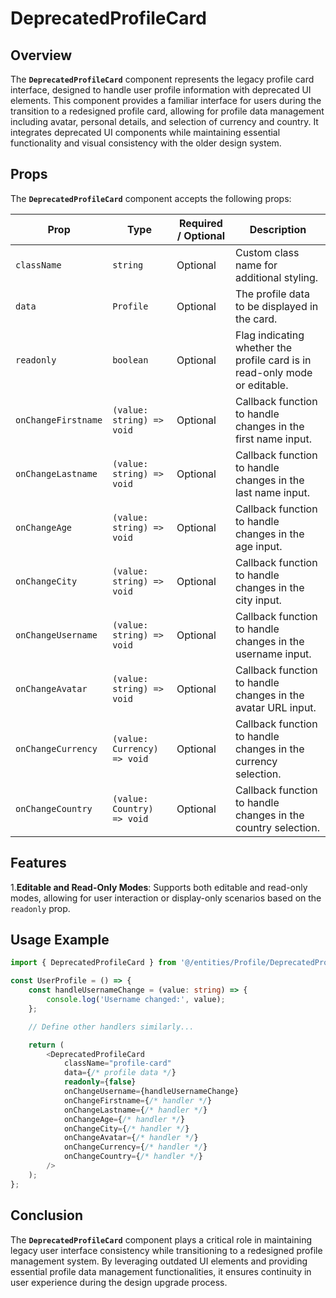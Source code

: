 # DeprecatedProfileCard

## Overview
The **`DeprecatedProfileCard`** component represents the legacy profile card interface, designed to handle user profile information with deprecated UI elements. This component provides a familiar interface for users during the transition to a redesigned profile card, allowing for profile data management including avatar, personal details, and selection of currency and country. It integrates deprecated UI components while maintaining essential functionality and visual consistency with the older design system.

## Props

The **`DeprecatedProfileCard`** component accepts the following props:

| Prop                | Type                           | Required / Optional | Description                                                                            |
|---------------------|--------------------------------|----------------------|----------------------------------------------------------------------------------------|
| `className`          | `string`                        | Optional             | Custom class name for additional styling.                                              |
| `data`               | `Profile`               | Optional             | The profile data to be displayed in the card.                                           |
| `readonly`           | `boolean`                       | Optional              | Flag indicating whether the profile card is in read-only mode or editable.             |
| `onChangeFirstname`  | `(value: string) => void`       | Optional              | Callback function to handle changes in the first name input.                           |
| `onChangeLastname`   | `(value: string) => void`       | Optional              | Callback function to handle changes in the last name input.                            |
| `onChangeAge`        | `(value: string) => void`       | Optional              | Callback function to handle changes in the age input.                                  |
| `onChangeCity`       | `(value: string) => void`       | Optional              | Callback function to handle changes in the city input.                                 |
| `onChangeUsername`   | `(value: string) => void`       | Optional              | Callback function to handle changes in the username input.                             |
| `onChangeAvatar`     | `(value: string) => void`       | Optional              | Callback function to handle changes in the avatar URL input.                            |
| `onChangeCurrency`   | `(value: Currency) => void`       | Optional              | Callback function to handle changes in the currency selection.                         |
| `onChangeCountry`    | `(value: Country) => void`       | Optional              | Callback function to handle changes in the country selection.                          |


## Features
1.**Editable and Read-Only Modes**: Supports both editable and read-only modes, allowing for user interaction or display-only scenarios based on the `readonly` prop.


## Usage Example
```typescript jsx
import { DeprecatedProfileCard } from '@/entities/Profile/DeprecatedProfileCard';

const UserProfile = () => {
    const handleUsernameChange = (value: string) => {
        console.log('Username changed:', value);
    };

    // Define other handlers similarly...

    return (
        <DeprecatedProfileCard
            className="profile-card"
            data={/* profile data */}
            readonly={false}
            onChangeUsername={handleUsernameChange}
            onChangeFirstname={/* handler */}
            onChangeLastname={/* handler */}
            onChangeAge={/* handler */}
            onChangeCity={/* handler */}
            onChangeAvatar={/* handler */}
            onChangeCurrency={/* handler */}
            onChangeCountry={/* handler */}
        />
    );
};
```
## Conclusion
The **`DeprecatedProfileCard`** component plays a critical role in maintaining legacy user interface consistency while transitioning to a redesigned profile management system. By leveraging outdated UI elements and providing essential profile data management functionalities, it ensures continuity in user experience during the design upgrade process.
